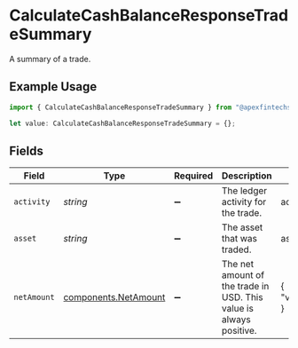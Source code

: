 # CalculateCashBalanceResponseTradeSummary

A summary of a trade.

## Example Usage

```typescript
import { CalculateCashBalanceResponseTradeSummary } from "@apexfintechsolutions/ascend-sdk/models/components";

let value: CalculateCashBalanceResponseTradeSummary = {};
```

## Fields

| Field                                                              | Type                                                               | Required                                                           | Description                                                        | Example                                                            |
| ------------------------------------------------------------------ | ------------------------------------------------------------------ | ------------------------------------------------------------------ | ------------------------------------------------------------------ | ------------------------------------------------------------------ |
| `activity`                                                         | *string*                                                           | :heavy_minus_sign:                                                 | The ledger activity for the trade.                                 | accounts/01H8FB90ZRRFWXB4XC2JPJ1D4Y/activities/0GJQHY6FJNV         |
| `asset`                                                            | *string*                                                           | :heavy_minus_sign:                                                 | The asset that was traded.                                         | assets/8395                                                        |
| `netAmount`                                                        | [components.NetAmount](../../models/components/netamount.md)       | :heavy_minus_sign:                                                 | The net amount of the trade in USD. This value is always positive. | {<br/>"value": "100.00"<br/>}                                      |